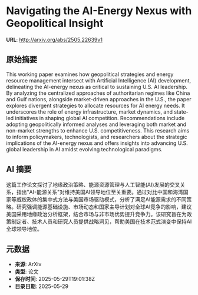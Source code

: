 # Navigating the AI-Energy Nexus with Geopolitical Insight

**URL**: http://arxiv.org/abs/2505.22639v1

## 原始摘要

This working paper examines how geopolitical strategies and energy resource
management intersect with Artificial Intelligence (AI) development, delineating
the AI-energy nexus as critical to sustaining U.S. AI leadership. By analyzing
the centralized approaches of authoritarian regimes like China and Gulf
nations, alongside market-driven approaches in the U.S., the paper explores
divergent strategies to allocate resources for AI energy needs. It underscores
the role of energy infrastructure, market dynamics, and state-led initiatives
in shaping global AI competition. Recommendations include adopting
geopolitically informed analyses and leveraging both market and non-market
strengths to enhance U.S. competitiveness. This research aims to inform
policymakers, technologists, and researchers about the strategic implications
of the AI-energy nexus and offers insights into advancing U.S. global
leadership in AI amidst evolving technological paradigms.


## AI 摘要

这篇工作论文探讨了地缘政治策略、能源资源管理与人工智能(AI)发展的交叉关系，指出"AI-能源关系"对维持美国AI领导地位至关重要。通过对比中国和海湾国家等威权政体的集中式方法与美国市场驱动模式，分析了满足AI能源需求的不同策略。研究强调能源基础设施、市场动态和国家主导计划对全球AI竞争的影响，建议美国采用地缘政治分析框架，结合市场与非市场优势提升竞争力。该研究旨在为政策制定者、技术人员和研究人员提供战略洞见，帮助美国在技术范式演变中保持AI全球领导地位。

## 元数据

- **来源**: ArXiv
- **类型**: 论文
- **保存时间**: 2025-05-29T19:01:38Z
- **目录日期**: 2025-05-29

